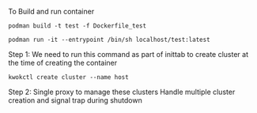 To Build and run container
```
podman build -t test -f Dockerfile_test

podman run -it --entrypoint /bin/sh localhost/test:latest
```

Step 1:
We need to run this command as part of inittab to create cluster at the time of creating the container
```
kwokctl create cluster --name host
```

Step 2:
Single proxy to manage these clusters
Handle multiple cluster creation and signal trap during shutdown
